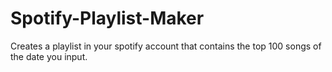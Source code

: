 # Spotify-Playlist-Maker
Creates a playlist in your spotify account that contains the top 100 songs of the date you input.

